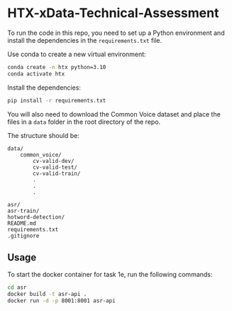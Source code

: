 # HTX-xData-Technical-Assessment

To run the code in this repo, you need to set up a Python environment and install the dependencies in the `requirements.txt` file. 

Use conda to create a new virtual environment:

```bash
conda create -n htx python=3.10
conda activate htx
```

Install the dependencies:

```bash
pip install -r requirements.txt
```

You will also need to download the Common Voice dataset and place the files in a `data` folder in the root directory of the repo.

The structure should be:

```
data/
    common_voice/
        cv-valid-dev/
        cv-valid-test/
        cv-valid-train/
        .
        .
        .

asr/
asr-train/
hotword-detection/
README.md
requirements.txt
.gitignore
```

## Usage

To start the docker container for task 1e, run the following commands:

```bash
cd asr
docker build -t asr-api .
docker run -d -p 8001:8001 asr-api
```